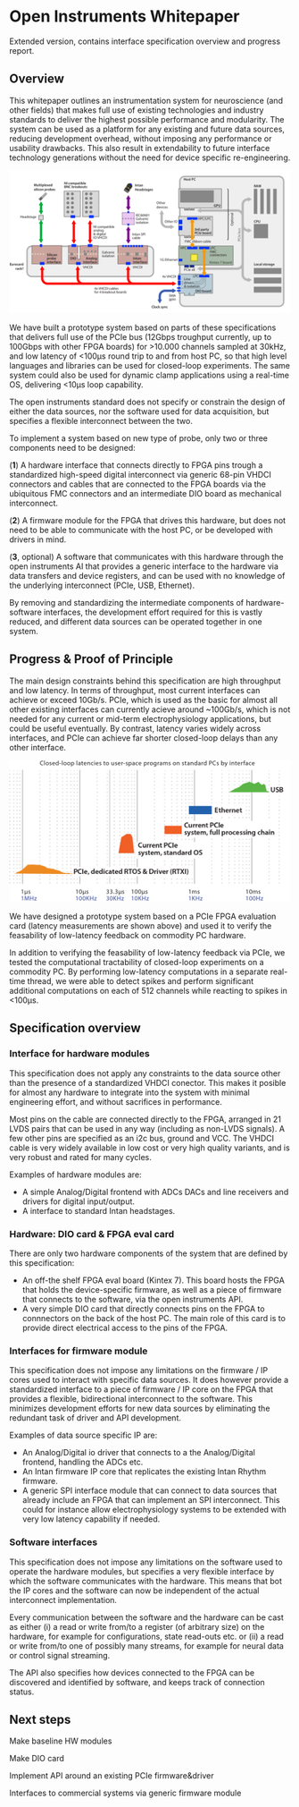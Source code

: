 # Open Instruments Whitepaper
Extended version, contains interface specification overview and progress report.

## Overview

This whitepaper outlines an instrumentation system for neuroscience (and other fields) that makes full use of existing technologies and industry standards to deliver the highest possible performance and modularity. The system can be used as a platform for any existing and future data sources, reducing development overhead, without imposing any performance or usability drawbacks. This also result in extendability to future interface technology generations without the need for device specific re-engineering.

![Example hardware configuration of a Open Instruments system with three connected breakout boards. In addition to the DIO board that provides the electrical connections between the FPGA and the breakout boards, a 3rd party FMC board is shown, connected to the FPGA trhough the seconds FMC connector.](imgs/system_overview.png)

We have built a prototype system based on parts of these specifications that delivers full use of the PCIe bus (12Gbps troughput currently, up to 100Gbps with other FPGA boards) for >10.000 channels sampled at 30kHz, and low latency of  <100μs round trip to and from host PC, so that high level languages and libraries can be used for closed-loop experiments. The same system could also be used for dynamic clamp applications using a real-time OS, delivering <10μs loop capability. 

The open instruments standard does not specify or constrain the design of either the data sources, nor the software used for data acquisition, but specifies a flexible interconnect between the two. 

To implement a system based on new type of probe, only two or three components need to be designed: 

(__1__) A hardware interface that connects directly to FPGA pins trough a standardized high-speed digital interconnect via generic 68-pin VHDCI connectors and cables that are connected to the FPGA boards via the ubiquitous FMC connectors and an intermediate DIO board as mechanical interconnect.

(__2__) A firmware module for the FPGA that drives this hardware, but does not need to be able to communicate with the host PC, or be developed with drivers in mind.

(__3__, optional) A software that communicates with this hardware through the open instruments AI that provides a generic interface to the hardware via data transfers and device registers, and can be used with no knowledge of the underlying interconnect (PCIe, USB, Ethernet).

By removing and standardizing the intermediate components of hardware-software interfaces, the development effort required for this is vastly reduced, and different data sources can be operated together in one system.

## Progress & Proof of Principle

The main design constraints behind this specification are high throughput and low latency. In terms of throughput, most current interfaces can achieve or exceed 10Gb/s. PCIe, which is used as the basic for almost all other existing interfaces can currently acieve around ~100Gb/s, which is not needed for any current or mid-term electrophysiology applications, but could be useful eventually. By contrast, latency varies widely across interfaces, and PCIe can achieve far shorter closed-loop delays than any other interface.

![Overview of latencies across hardware interfaces. Histograms reflect measured latencies, bar plots reflect estimates.](imgs/latencies_log_scale.png)

We have designed a prototype system based on a PCIe FPGA evaluation card (latency measurements are shown above) and used it to verify the feasability of low-latency feedback on commodity PC hardware. 

In addition to verifying the feasability of low-latency feedback via PCIe, we tested the computational tractability of closed-loop experiments on a commodity PC. By performing low-latency computations in a separate real-time thread, we were able to detect spikes and perform significant additional computations on each of 512 channels while reacting to spikes in <100μs.

## Specification overview

### Interface for hardware modules

This specification does not apply any constraints to the data source other than the presence of a standardized VHDCI conector. This makes it posible for almost any hardware to integrate into the system with minimal engineering effort, and without sacrifices in performance.

Most pins on the cable are connected directly to the FPGA, arranged in 21 LVDS pairs that can be used in any way (including as non-LVDS signals). A few other pins are specified as an i2c bus, ground and VCC. The VHDCI cable is very widely available in low cost or very high quality variants, and is very robust and rated for many cycles.

Examples of hardware modules are:
- A simple Analog/Digital frontend with ADCs DACs and line receivers and drivers for digital input/output.
- A interface to standard Intan headstages.

### Hardware: DIO card & FPGA eval card

There are only two hardware components of the system that are defined by this specification:
- An off-the shelf FPGA eval board (Kintex 7). This board hosts the FPGA that holds the device-specific firmware, as well as a piece of firmware that connects to the software, via the open instruments API.
- A very simple DIO card that directly connects pins on the FPGA to connnectors on the back of the host PC. The main role of this card is to provide direct electrical access to the pins of the FPGA.

### Interfaces for firmware module 

This specification does not impose any limitations on the firmware / IP cores used to interact with specific data sources. It does however provide a standardized interface to a piece of firmware / IP core on the FPGA that provides a flexible, bidirectional interconnect to the software. This minimizes development efforts for new data sources by eliminating the redundant task of driver and API development.

Examples of data source specific IP are:
- An Analog/Digital io driver that connects to a the Analog/Digital frontend, handling the ADCs etc.
- An Intan firmware IP core that replicates the existing Intan Rhythm firmware. 
- A generic SPI interface module that can connect to data sources that already include an FPGA that can implement an SPI interconnect. This could for instance allow electrophysiology systems to be extended with very low latency capability if needed.

### Software interfaces

This specification does not impose any limitations on the software used to operate the hardware modules, but specifies a very flexible interface by which the software communicates with the hardware. This means that bot the IP cores and the software can now be independent of the actual interconnect implementation.

Every communication between the software and the hardware can be cast as either (i) a read or write from/to a register (of arbitrary size) on the hardware, for example for configurations, state read-outs etc. or (ii) a read or write from/to one of possibly many streams, for example for neural data or control signal streaming.

The API also specifies how devices connected to the FPGA can be discovered and identified by software, and keeps track of connection status.

## Next steps

Make baseline HW modules

Make DIO card

Implement API around an existing PCIe  firmware&driver

Interfaces to commercial systems via generic firmware module